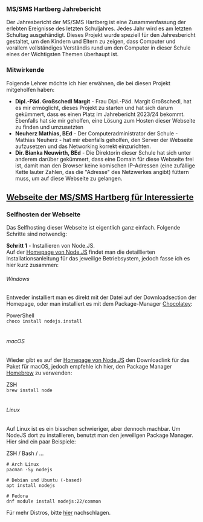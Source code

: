 ### MS/SMS Hartberg Jahrebericht
Der Jahresbericht der MS/SMS Hartberg ist eine Zusammenfassung der erlebten Ereignisse des letzten Schuljahres. Jedes Jahr wird es am letzten Schultag ausgehändigt. Dieses Projekt wurde speziell für den Jahresbericht gestaltet, um den Kindern und Eltern zu zeigen, dass Computer und vorallem vollständiges Verständis rund um den Computer in dieser Schule eines der Wichtigsten Themen überhaupt ist.

### Mitwirkende
Folgende Lehrer möchte ich hier erwähnen, die bei diesen Projekt mitgeholfen haben:
 - **Dipl.-Päd. Großschedl Margit** - Frau Dipl.-Päd. Margit Großschedl, hat es mir ermöglicht, dieses Projekt zu starten und hat sich darum gekümmert, dass es einen Platz im Jahrebericht 2023/24 bekommt. Ebenfalls hat sie mir geholfen, eine Lösung zum Hosten dieser Webseite zu finden und umzusetzten
 - **Neuherz Mathias, BEd** - Der Computeradministrator der Schule - Mathias Neuherz - hat mir ebenfalls geholfen, den Server der Webseite aufzusetzen und das Networking korrekt einzurichten.
 - **Dir. Bianka Neuwirth, BEd** - Die Direktorin dieser Schule hat sich unter anderem darüber gekümmert, dass eine Domain für diese Webseite frei ist, damit man den Browser keine komischen IP-Adressen (eine zufällige Kette lauter Zahlen, das die "Adresse" des Netzwerkes angibt) füttern muss, um auf diese Webseite zu gelangen.

[Webseite der MS/SMS Hartberg für Interessierte](https://www.sms-hartberg.at/)
---
### Selfhosten der Webseite
Das Selfhosting dieser Webseite ist eigentlich ganz einfach. Folgende Schritte sind notwendig:

**Schritt 1** - Installieren von Node.JS.<br/>
Auf der [Homepage von Node.JS](https://www.nodejs.org/) findet man die detaillierten Installationsanleitung für das jeweilige Betriebsystem, jedoch fasse ich es hier kurz zusammen:<br/>
###### Windows
Entweder installiert man es direkt mit der Datei auf der Downloadsection der Homepage, oder man installiert es mit dem Package-Manager [Chocolatey](https://chocolatey.org/):

PowerShell</br>
```choco install nodejs.install```<br/><br/>

###### macOS
Wieder gibt es auf der [Homepage von Node.JS](https://www.nodejs.org/) den Downloadlink für das Paket für macOS, jedoch empfehle ich hier, den Package Manager [Homebrew](https://brew.sh/) zu verwenden:

ZSH<br/>
```brew install node```<br/><br/>

###### Linux
Auf Linux ist es ein bisschen schwieriger, aber dennoch machbar. Um NodeJS dort zu installieren, benutzt man den jeweiligen Package Manager. Hier sind ein paar Beispiele:

ZSH / Bash / ...<br/>
```
# Arch Linux
pacman -Sy nodejs

# Debian und Ubuntu (-based)
apt install nodejs

# Fedora
dnf module install nodejs:22/common
```
Für mehr Distros, bitte [hier](https://nodejs.org/en/download/package-manager/all/) nachschlagen.
